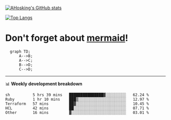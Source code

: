 [![AHosking's GitHub stats](https://github-readme-stats.vercel.app/api?username=ahosking&count_private=true&show_icons=true&theme=onedark&hide_rank=true&include_all_commits=true)](https://github.com/ahosking)

[![Top Langs](https://github-readme-stats.vercel.app/api/top-langs/?username=ahosking&layout=compact&theme=onedark)](https://github.com/ahosking)


# Don't forget about [mermaid](https://github.blog/2022-02-14-include-diagrams-markdown-files-mermaid/)!

```mermaid
  graph TD;
      A-->B;
      A-->C;
      B-->D;
      C-->D;
```
-------

📊 **Weekly development breakdown**

<!--START_SECTION:waka-->

```text
sh          5 hrs 39 mins   ███████████████▓░░░░░░░░░   62.24 %
Ruby        1 hr 10 mins    ███▒░░░░░░░░░░░░░░░░░░░░░   12.97 %
Terraform   57 mins         ██▓░░░░░░░░░░░░░░░░░░░░░░   10.45 %
HCL         42 mins         ██░░░░░░░░░░░░░░░░░░░░░░░   07.71 %
Other       16 mins         ▓░░░░░░░░░░░░░░░░░░░░░░░░   03.01 %
```

<!--END_SECTION:waka-->
